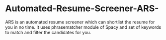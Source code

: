 # Automated-Resume-Screener-ARS-

ARS is an automated resume screener which can shortlist the resume for you in no time. It uses phrasematcher module of Spacy and set of keywords to match and filter the candidates for you.
